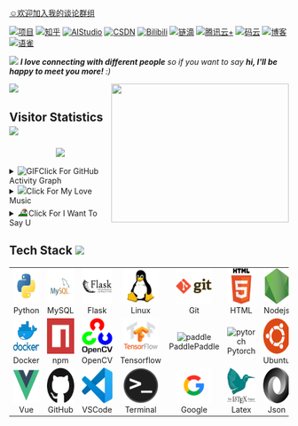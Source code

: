 [☺️欢迎加入我的谈论群组](https://discord.gg/7CVjK4H5qg)

[![项目](https://img.shields.io/badge/%E6%BA%90%E7%A0%81-%E9%A1%B9%E7%9B%AE%E9%9B%86%E9%94%A6-brightgreen)](https://mianbaoduo.com/o/ergg)
[![知乎](https://img.shields.io/badge/知乎-查看-blue)](https://www.zhihu.com/people/wang-rong-sheng-74)
[![AIStudio](https://img.shields.io/badge/AIStudio-%E6%9F%A5%E7%9C%8B-yellowgreen)](https://aistudio.baidu.com/aistudio/personalcenter/thirdview/98087)
[![CSDN](https://img.shields.io/badge/CSDN-查看-red)](https://blog.csdn.net/u014297502?spm=1000.2115.3001.5113)
[![Bilibili](https://img.shields.io/badge/Bilibili-查看-pink)](https://space.bilibili.com/383478933)
[![链滴](https://img.shields.io/badge/链滴-查看-orange)](https://ld246.com/member/WangRongsheng)
[![腾讯云+](https://img.shields.io/badge/腾讯云%2B-查看-lightgrey)](https://cloud.tencent.com/developer/user/4161138)
[![码云](https://img.shields.io/badge/码云-查看-yellow)](https://gitee.com/niceWangRongsheng)
[![博客](https://img.shields.io/badge/%E5%8D%9A%E5%AE%A2-%E6%9F%A5%E7%9C%8B-lightgrey)](http://pal6fe.coding-pages.com/)
[![语雀](https://img.shields.io/badge/%E8%AF%AD%E9%9B%80-%E6%9F%A5%E7%9C%8B-yellowgreen)](https://www.yuque.com/wangrs)

<img src="https://media.giphy.com/media/LnQjpWaON8nhr21vNW/giphy.gif" width="60"> <em><b>I love connecting with different people</b> so if you want to say <b>hi, I'll be happy to meet you more!</b> :)</em>


<img align='right' src="https://user-images.githubusercontent.com/507615/90595977-95e70e80-e220-11ea-864a-6a61adaff212.png" width="320" height="250">

<img align="" height="137px" src="https://github-readme-stats.vercel.app/api?username=wangrongsheng&hide_title=true&hide_border=true&show_icons=true&include_all_commits=true&line_height=21&bg_color=0,EC6C6C,FFD479,FFFC79,73FA79&theme=graywhite&locale=cn" />


## Visitor Statistics <img src="https://media.giphy.com/media/mGcNjsfWAjY5AEZNw6/giphy.gif" width="50">

<p align="center">
  <img src="https://profile-counter.glitch.me/WangRongsheng/count.svg" />
</p>

<details>
<summary><img alt="GIF" src="https://github.com/TheDudeThatCode/TheDudeThatCode/blob/master/Assets/Developer.gif" width="25" />Click For GitHub Activity Graph</summary>
<p align="center">
  <img alt = "GitHub Activity Graph" src="https://activity-graph.herokuapp.com/graph?username=wangrongsheng">
</p>
</details>

<details>
<summary><img src="https://github.com/SP-XD/SP-XD/blob/main/images/hyperkitty.gif?raw=true" width="20" />Click For My Love Music</summary>
<p align="center">
  <a href="https://music.163.com/#/user/home?id=1397224764"><img alt = "Music" src="https://spotify-readme.sp-xd.vercel.app/api/spotify"></a>
</p>
</details>

<details>
<summary><img src="https://raw.githubusercontent.com/ItsAnunesS/ItsAnunesS/master/src/img/parrots/flags/indiaparrot.gif" width="20" />Click For I Want To Say U</summary>
<p align="center">
  <img height="120" alt="Thanks for visiting me" width="100%" src="https://raw.githubusercontent.com/BrunnerLivio/brunnerlivio/master/images/marquee.svg" />
</p>
</details>

## Tech Stack <img src="https://avatars0.githubusercontent.com/u/1680273?s=460&u=4471b74deb9973096418a93960c664c5ea3bd159&v=4" width="50">
<table>
    <tr>
      <td align="center">
        <img alt="python" height=64px src="https://raw.githubusercontent.com/github/explore/80688e429a7d4ef2fca1e82350fe8e3517d3494d/topics/python/python.png">
      <br>Python
      </td>
      <td align="center">
        <img alt="mysql" height=64px src="https://raw.githubusercontent.com/github/explore/80688e429a7d4ef2fca1e82350fe8e3517d3494d/topics/mysql/mysql.png">
        <br>MySQL
      </td>
      <td align="center">
        <img alt="flask" height=64px src="https://raw.githubusercontent.com/github/explore/80688e429a7d4ef2fca1e82350fe8e3517d3494d/topics/flask/flask.png">
        <br>Flask
      </td>
      <td align="center">
        <img alt="linux" height=64px src="https://raw.githubusercontent.com/github/explore/80688e429a7d4ef2fca1e82350fe8e3517d3494d/topics/linux/linux.png">
        <br>Linux
      </td>
      <td align="center">
        <img alt="git" height=64px src="https://raw.githubusercontent.com/github/explore/80688e429a7d4ef2fca1e82350fe8e3517d3494d/topics/git/git.png">
        <br>Git
      </td>
      <td align="center">
        <img alt="html" height=64px src="https://raw.githubusercontent.com/github/explore/80688e429a7d4ef2fca1e82350fe8e3517d3494d/topics/html/html.png">
        <br>HTML
      </td>
      <td align="center">
        <img alt="nodejs" height=64px src="https://raw.githubusercontent.com/github/explore/80688e429a7d4ef2fca1e82350fe8e3517d3494d/topics/nodejs/nodejs.png">
        <br>Nodejs
      </td>
      <td align="center">
        <img alt="vim" height=64px src="https://raw.githubusercontent.com/github/explore/80688e429a7d4ef2fca1e82350fe8e3517d3494d/topics/vim/vim.png">
        <br>Vim
      </td>
      <td align="center">
      <img alt="matlab" height=64px src="https://raw.githubusercontent.com/github/explore/80688e429a7d4ef2fca1e82350fe8e3517d3494d/topics/matlab/matlab.png">
      <br>Matlab
    </td>
  </tr>
  <tr>
      <td align="center">
        <img alt="docker" height=64px src="https://raw.githubusercontent.com/github/explore/80688e429a7d4ef2fca1e82350fe8e3517d3494d/topics/docker/docker.png">
        <br>Docker
      </td>
      <td align="center">
        <img alt="mysql" height=64px src="https://raw.githubusercontent.com/github/explore/80688e429a7d4ef2fca1e82350fe8e3517d3494d/topics/npm/npm.png">
        <br>npm
      </td>
      <td align="center">
        <img alt="opencv" height=64px src="https://raw.githubusercontent.com/github/explore/80688e429a7d4ef2fca1e82350fe8e3517d3494d/topics/opencv/opencv.png">
        <br>OpenCV
      </td>
      <td align="center">
        <img alt="tensorflow" height=64px src="https://raw.githubusercontent.com/github/explore/80688e429a7d4ef2fca1e82350fe8e3517d3494d/topics/tensorflow/tensorflow.png">
        <br>Tensorflow
      </td>
      <td align="center">
        <img alt="paddle" height=64px width=60px src="https://img2.baidu.com/it/u=1553445062,403263852&fm=26&fmt=auto&gp=0.jpg">
        <br>PaddlePaddle
      </td>
      <td align="center">
        <img alt="pytorch" height=64px src="https://raw.githubusercontent.com/rahul-jha98/github_readme_icons/main/language_and_tools/square/pytorch/pytorch.svg">
        <br>Pytorch
      </td>
      <td align="center">
        <img alt="ubuntu" height=64px src="https://raw.githubusercontent.com/github/explore/80688e429a7d4ef2fca1e82350fe8e3517d3494d/topics/ubuntu/ubuntu.png">
        <br>Ubuntu
      </td>
      <td align="center">
        <img alt="centos" height=64px src="https://cdn.worldvectorlogo.com/logos/centos-1.svg">
        <br>CentOS
      </td>
      <td align="center">
        <img alt="wordpress" height=64px src="https://raw.githubusercontent.com/github/explore/80688e429a7d4ef2fca1e82350fe8e3517d3494d/topics/wordpress/wordpress.png">
        <br>WordPress
      </td>
    </tr>
    <tr>
      <td align="center">
        <img alt="vue" height=64px src="https://raw.githubusercontent.com/github/explore/80688e429a7d4ef2fca1e82350fe8e3517d3494d/topics/vue/vue.png">
        <br>Vue
      </td>
      <td align="center">
        <img alt="github" height=64px src="https://raw.githubusercontent.com/github/explore/78df643247d429f6cc873026c0622819ad797942/topics/github/github.png">
        <br>GitHub
      </td>
      <td align="center">
        <img alt="vscode" height=64px src="https://raw.githubusercontent.com/github/explore/80688e429a7d4ef2fca1e82350fe8e3517d3494d/topics/visual-studio-code/visual-studio-code.png">
        <br>VSCode
      </td>
      <td align="center">
        <img alt="terminal" height=64px src="https://raw.githubusercontent.com/github/explore/80688e429a7d4ef2fca1e82350fe8e3517d3494d/topics/terminal/terminal.png">
        <br>Terminal
      </td>
    <td align="center">
      <img alt="google" height=64px src="https://raw.githubusercontent.com/github/explore/80688e429a7d4ef2fca1e82350fe8e3517d3494d/topics/google/google.png">
      <br>Google
    </td>
    <td align="center">
      <img alt="latex" height=64px src="https://raw.githubusercontent.com/github/explore/80688e429a7d4ef2fca1e82350fe8e3517d3494d/topics/latex/latex.png">
      <br>Latex
    </td>
    <td align="center">
      <img alt="json" height=64px src="https://raw.githubusercontent.com/github/explore/80688e429a7d4ef2fca1e82350fe8e3517d3494d/topics/json/json.png">
      <br>Json
    </td>
    <td align="center">
      <img alt="c" height=64px src="https://raw.githubusercontent.com/github/explore/80688e429a7d4ef2fca1e82350fe8e3517d3494d/topics/c/c.png">
      <br>C
    </td>
      <td align="center">
      <img alt="c++" height=64px src="https://raw.githubusercontent.com/github/explore/80688e429a7d4ef2fca1e82350fe8e3517d3494d/topics/cpp/cpp.png">
      <br>C++
    </td>
  </tr>
</table>




